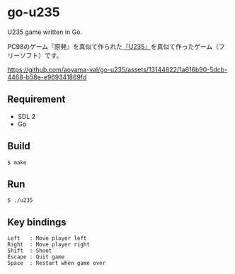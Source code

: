 # go-u235

U235 game written in Go.

PC98のゲーム『原発』を真似て作られた<a href="http://www.vector.co.jp/soft/win95/game/se107895.html">『U235』</a>を真似て作ったゲーム（フリーソフト）です。

https://github.com/aoyama-val/go-u235/assets/13144822/1a616b90-5dcb-4468-b58e-e969341869fd

## Requirement

- SDL 2
- Go

## Build

```
$ make
```

## Run

```
$ ./u235
```

## Key bindings

```
Left   : Move player left
Right  : Move player right
Shift  : Shoot
Escape : Quit game
Space  : Restart when game over
```